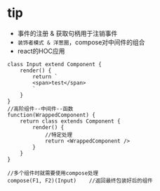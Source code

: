 # tip
- 事件的注册 & 获取句柄用于注销事件
- `装饰者模式 & 洋葱圈`，compose对中间件的组合
- react的HOC应用
```
class Input extend Component {
    render() {
        return `
        <span>test</span>
        `
    }
}
//高阶组件--中间件--函数
function(WrappedComponent) {
    return class extends Component {
        render() {
            //特定处理
            return <WrappedComponent />
        }
    }
}

//多个组件时就需要使用compose处理
compose(F1, F2)(Input)    //返回最终包装好后的组件

```
